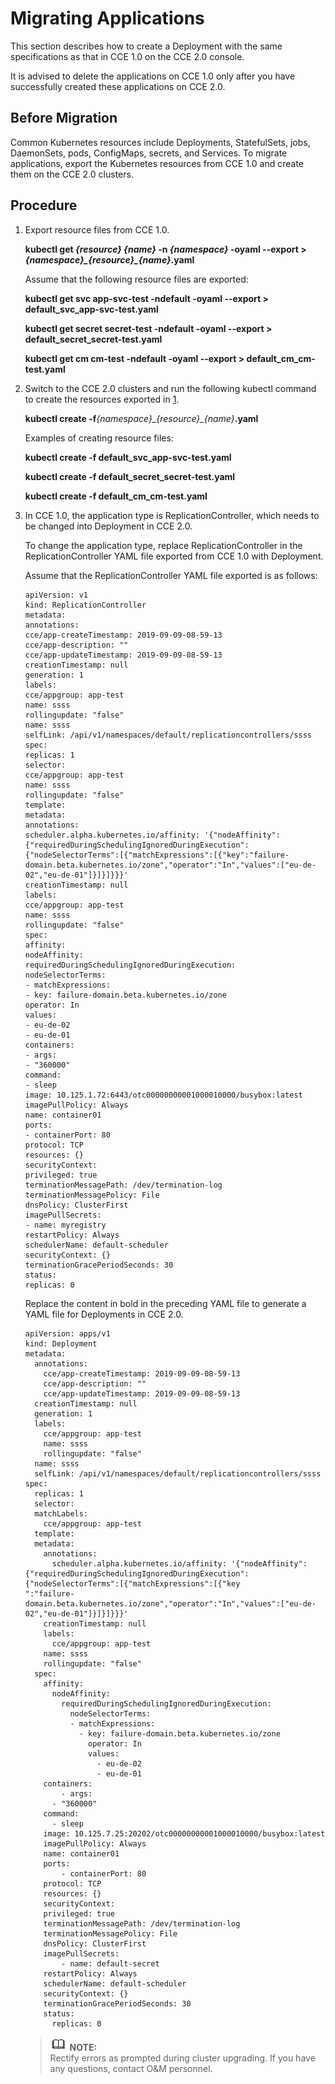 # Migrating Applications<a name="cce_01_9995"></a>

This section describes how to create a Deployment with the same specifications as that in CCE 1.0 on the CCE 2.0 console.

It is advised to delete the applications on CCE 1.0 only after you have successfully created these applications on CCE 2.0.

## Before Migration<a name="section468148175110"></a>

Common Kubernetes resources include Deployments, StatefulSets, jobs, DaemonSets, pods, ConfigMaps, secrets, and Services. To migrate applications, export the Kubernetes resources from CCE 1.0 and create them on the CCE 2.0 clusters.

## Procedure<a name="section18998418513"></a>

1.  <a name="li156087595210"></a>Export resource files from CCE 1.0.

    **kubectl get **_\{resource\} \{name\}_** -n **_\{namespace\}_** -oyaml --export \> **_\{namespace\}\_\{resource\}\_\{name\}_**.yaml**

    Assume that the following resource files are exported:

    **kubectl get svc app-svc-test -ndefault -oyaml --export \> default\_svc\_app-svc-test.yaml**

    **kubectl get secret secret-test -ndefault -oyaml --export \> default\_secret\_secret-test.yaml**

    **kubectl get cm cm-test -ndefault -oyaml --export \> default\_cm\_cm-test.yaml**

2.  Switch to the CCE 2.0 clusters and run the following kubectl command to create the resources exported in  [1](#li156087595210).

    **kubectl create -f**_\{namespace\}\_\{resource\}\_\{name\}_**.yaml**

    Examples of creating resource files:

    **kubectl create -f default\_svc\_app-svc-test.yaml**

    **kubectl create -f default\_secret\_secret-test.yaml**

    **kubectl create -f default\_cm\_cm-test.yaml**

3.  In CCE 1.0, the application type is ReplicationController, which needs to be changed into Deployment in CCE 2.0.

    To change the application type, replace ReplicationController in the ReplicationController YAML file exported from CCE 1.0 with Deployment.

    Assume that the ReplicationController YAML file exported is as follows:

    ```
    apiVersion: v1
    kind: ReplicationController
    metadata:
    annotations:
    cce/app-createTimestamp: 2019-09-09-08-59-13
    cce/app-description: ""
    cce/app-updateTimestamp: 2019-09-09-08-59-13
    creationTimestamp: null
    generation: 1
    labels:
    cce/appgroup: app-test
    name: ssss
    rollingupdate: "false"
    name: ssss
    selfLink: /api/v1/namespaces/default/replicationcontrollers/ssss
    spec:
    replicas: 1
    selector:
    cce/appgroup: app-test
    name: ssss
    rollingupdate: "false"
    template:
    metadata:
    annotations:
    scheduler.alpha.kubernetes.io/affinity: '{"nodeAffinity":{"requiredDuringSchedulingIgnoredDuringExecution":{"nodeSelectorTerms":[{"matchExpressions":[{"key":"failure-domain.beta.kubernetes.io/zone","operator":"In","values":["eu-de-02","eu-de-01"]}]}]}}}'
    creationTimestamp: null
    labels:
    cce/appgroup: app-test
    name: ssss
    rollingupdate: "false"
    spec:
    affinity:
    nodeAffinity:
    requiredDuringSchedulingIgnoredDuringExecution:
    nodeSelectorTerms:
    - matchExpressions:
    - key: failure-domain.beta.kubernetes.io/zone
    operator: In
    values:
    - eu-de-02
    - eu-de-01
    containers:
    - args:
    - "360000"
    command:
    - sleep
    image: 10.125.1.72:6443/otc00000000001000010000/busybox:latest
    imagePullPolicy: Always
    name: container01
    ports:
    - containerPort: 80
    protocol: TCP
    resources: {}
    securityContext:
    privileged: true
    terminationMessagePath: /dev/termination-log
    terminationMessagePolicy: File
    dnsPolicy: ClusterFirst
    imagePullSecrets:
    - name: myregistry
    restartPolicy: Always
    schedulerName: default-scheduler
    securityContext: {}
    terminationGracePeriodSeconds: 30
    status:
    replicas: 0
    ```

    Replace the content in bold in the preceding YAML file to generate a YAML file for Deployments in CCE 2.0.

    ```
    apiVersion: apps/v1
    kind: Deployment
    metadata:
      annotations:
        cce/app-createTimestamp: 2019-09-09-08-59-13
        cce/app-description: ""
        cce/app-updateTimestamp: 2019-09-09-08-59-13
      creationTimestamp: null
      generation: 1
      labels:
        cce/appgroup: app-test
        name: ssss
        rollingupdate: "false"
      name: ssss
      selfLink: /api/v1/namespaces/default/replicationcontrollers/ssss
    spec:
      replicas: 1
      selector:
      matchLabels:
        cce/appgroup: app-test
      template:
      metadata:
        annotations:
          scheduler.alpha.kubernetes.io/affinity: '{"nodeAffinity":{"requiredDuringSchedulingIgnoredDuringExecution":{"nodeSelectorTerms":[{"matchExpressions":[{"key
    ":"failure-domain.beta.kubernetes.io/zone","operator":"In","values":["eu-de-02","eu-de-01"]}]}]}}}'
        creationTimestamp: null
        labels:
          cce/appgroup: app-test
        name: ssss
        rollingupdate: "false"
      spec:
        affinity:
          nodeAffinity:
            requiredDuringSchedulingIgnoredDuringExecution:
              nodeSelectorTerms:
              - matchExpressions:
                - key: failure-domain.beta.kubernetes.io/zone
                  operator: In
                  values:
                    - eu-de-02
                    - eu-de-01
        containers:
            - args:
          - "360000"
        command:
          - sleep
        image: 10.125.7.25:20202/otc00000000001000010000/busybox:latest
        imagePullPolicy: Always
        name: container01
        ports:
            - containerPort: 80
        protocol: TCP
        resources: {}
        securityContext:
        privileged: true
        terminationMessagePath: /dev/termination-log
        terminationMessagePolicy: File
        dnsPolicy: ClusterFirst
        imagePullSecrets:
            - name: default-secret
        restartPolicy: Always
        schedulerName: default-scheduler
        securityContext: {}
        terminationGracePeriodSeconds: 30
        status:
          replicas: 0
    ```

    >![](public_sys-resources/icon-note.gif) **NOTE:**   
    >Rectify errors as prompted during cluster upgrading. If you have any questions, contact O&M personnel.  


